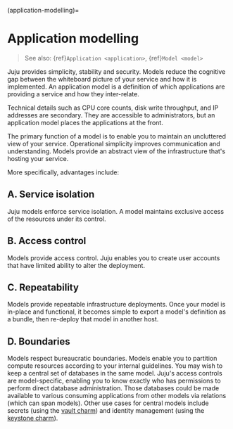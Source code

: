 (application-modelling)=
# Application modelling

> See also: {ref}`Application <application>`, {ref}`Model <model>`

Juju provides simplicity, stability and security. Models reduce the cognitive gap between the whiteboard picture of your service and how it is implemented. An application model is a definition of which applications are providing a service and how they inter-relate.

Technical details such as CPU core counts, disk write throughput, and IP addresses are secondary. They are accessible to administrators, but an application model places the applications at the front.

The primary function of a model is to enable you to maintain an uncluttered view of your service. Operational simplicity improves communication and understanding. Models provide an abstract view of the infrastructure that's hosting your service.

More specifically, advantages include:

## A. Service isolation

Juju models enforce service isolation. A model maintains exclusive access of the resources under its control.

## B. Access control

Models provide access control. Juju enables you to create user accounts that have limited ability to alter the deployment.

## C. Repeatability

Models provide repeatable infrastructure deployments. Once your model is in-place and functional, it becomes simple to export a model's definition as a bundle, then re-deploy that model in another host.

## D. Boundaries

Models respect bureaucratic boundaries. Models enable you to partition compute resources according to your internal guidelines. You may wish to keep a central set of databases in the same model. Juju's access controls are model-specific, enabling you to know exactly who has permissions to perform direct database administration. Those databases could be made available to various consuming applications from other models via relations (which can span models). Other use cases for central models include secrets (using the [vault charm](https://jaas.ai/vault/)) and identity management (using the [keystone charm](https://jaas.ai/keystone)).
